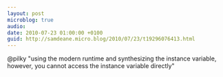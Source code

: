```yaml
---
layout: post
microblog: true
audio: 
date: 2010-07-23 01:00:00 +0100
guid: http://samdeane.micro.blog/2010/07/23/t19296076413.html
---
```

@pilky "using the modern runtime and synthesizing the instance variable, however, you cannot access the instance variable directly"
